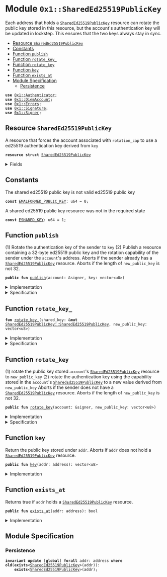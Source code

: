
<a name="0x1_SharedEd25519PublicKey"></a>

# Module `0x1::SharedEd25519PublicKey`

Each address that holds a <code><a href="SharedEd25519PublicKey.md#0x1_SharedEd25519PublicKey">SharedEd25519PublicKey</a></code> resource can rotate the public key stored in
this resource, but the account's authentication key will be updated in lockstep. This ensures
that the two keys always stay in sync.


-  [Resource `SharedEd25519PublicKey`](#0x1_SharedEd25519PublicKey_SharedEd25519PublicKey)
-  [Constants](#@Constants_0)
-  [Function `publish`](#0x1_SharedEd25519PublicKey_publish)
-  [Function `rotate_key_`](#0x1_SharedEd25519PublicKey_rotate_key_)
-  [Function `rotate_key`](#0x1_SharedEd25519PublicKey_rotate_key)
-  [Function `key`](#0x1_SharedEd25519PublicKey_key)
-  [Function `exists_at`](#0x1_SharedEd25519PublicKey_exists_at)
-  [Module Specification](#@Module_Specification_1)
    -  [Persistence](#@Persistence_2)


<pre><code><b>use</b> <a href="Authenticator.md#0x1_Authenticator">0x1::Authenticator</a>;
<b>use</b> <a href="DiemAccount.md#0x1_DiemAccount">0x1::DiemAccount</a>;
<b>use</b> <a href="Errors.md#0x1_Errors">0x1::Errors</a>;
<b>use</b> <a href="Signature.md#0x1_Signature">0x1::Signature</a>;
<b>use</b> <a href="Signer.md#0x1_Signer">0x1::Signer</a>;
</code></pre>



<a name="0x1_SharedEd25519PublicKey_SharedEd25519PublicKey"></a>

## Resource `SharedEd25519PublicKey`

A resource that forces the account associated with <code>rotation_cap</code> to use a ed25519
authentication key derived from <code>key</code>


<pre><code><b>resource</b> <b>struct</b> <a href="SharedEd25519PublicKey.md#0x1_SharedEd25519PublicKey">SharedEd25519PublicKey</a>
</code></pre>



<details>
<summary>Fields</summary>


<dl>
<dt>
<code>key: vector&lt;u8&gt;</code>
</dt>
<dd>
 32 byte ed25519 public key
</dd>
<dt>
<code>rotation_cap: <a href="DiemAccount.md#0x1_DiemAccount_KeyRotationCapability">DiemAccount::KeyRotationCapability</a></code>
</dt>
<dd>
 rotation capability for an account whose authentication key is always derived from <code>key</code>
</dd>
</dl>


</details>

<a name="@Constants_0"></a>

## Constants


<a name="0x1_SharedEd25519PublicKey_EMALFORMED_PUBLIC_KEY"></a>

The shared ed25519 public key is not valid ed25519 public key


<pre><code><b>const</b> <a href="SharedEd25519PublicKey.md#0x1_SharedEd25519PublicKey_EMALFORMED_PUBLIC_KEY">EMALFORMED_PUBLIC_KEY</a>: u64 = 0;
</code></pre>



<a name="0x1_SharedEd25519PublicKey_ESHARED_KEY"></a>

A shared ed25519 public key resource was not in the required state


<pre><code><b>const</b> <a href="SharedEd25519PublicKey.md#0x1_SharedEd25519PublicKey_ESHARED_KEY">ESHARED_KEY</a>: u64 = 1;
</code></pre>



<a name="0x1_SharedEd25519PublicKey_publish"></a>

## Function `publish`

(1) Rotate the authentication key of the sender to <code>key</code>
(2) Publish a resource containing a 32-byte ed25519 public key and the rotation capability
of the sender under the <code>account</code>'s address.
Aborts if the sender already has a <code><a href="SharedEd25519PublicKey.md#0x1_SharedEd25519PublicKey">SharedEd25519PublicKey</a></code> resource.
Aborts if the length of <code>new_public_key</code> is not 32.


<pre><code><b>public</b> <b>fun</b> <a href="SharedEd25519PublicKey.md#0x1_SharedEd25519PublicKey_publish">publish</a>(account: &signer, key: vector&lt;u8&gt;)
</code></pre>



<details>
<summary>Implementation</summary>


<pre><code><b>public</b> <b>fun</b> <a href="SharedEd25519PublicKey.md#0x1_SharedEd25519PublicKey_publish">publish</a>(account: &signer, key: vector&lt;u8&gt;) {
    <b>let</b> t = <a href="SharedEd25519PublicKey.md#0x1_SharedEd25519PublicKey">SharedEd25519PublicKey</a> {
        key: x"",
        rotation_cap: <a href="DiemAccount.md#0x1_DiemAccount_extract_key_rotation_capability">DiemAccount::extract_key_rotation_capability</a>(account)
    };
    <a href="SharedEd25519PublicKey.md#0x1_SharedEd25519PublicKey_rotate_key_">rotate_key_</a>(&<b>mut</b> t, key);
    <b>assert</b>(!<a href="SharedEd25519PublicKey.md#0x1_SharedEd25519PublicKey_exists_at">exists_at</a>(<a href="Signer.md#0x1_Signer_address_of">Signer::address_of</a>(account)), <a href="Errors.md#0x1_Errors_already_published">Errors::already_published</a>(<a href="SharedEd25519PublicKey.md#0x1_SharedEd25519PublicKey_ESHARED_KEY">ESHARED_KEY</a>));
    move_to(account, t);
}
</code></pre>



</details>

<details>
<summary>Specification</summary>



<pre><code><b>include</b> <a href="SharedEd25519PublicKey.md#0x1_SharedEd25519PublicKey_PublishAbortsIf">PublishAbortsIf</a>;
<b>include</b> <a href="SharedEd25519PublicKey.md#0x1_SharedEd25519PublicKey_PublishEnsures">PublishEnsures</a>;
</code></pre>




<a name="0x1_SharedEd25519PublicKey_PublishAbortsIf"></a>


<pre><code><b>schema</b> <a href="SharedEd25519PublicKey.md#0x1_SharedEd25519PublicKey_PublishAbortsIf">PublishAbortsIf</a> {
    account: signer;
    key: vector&lt;u8&gt;;
    <a name="0x1_SharedEd25519PublicKey_addr$5"></a>
    <b>let</b> addr = <a href="Signer.md#0x1_Signer_spec_address_of">Signer::spec_address_of</a>(account);
    <b>include</b> <a href="DiemAccount.md#0x1_DiemAccount_ExtractKeyRotationCapabilityAbortsIf">DiemAccount::ExtractKeyRotationCapabilityAbortsIf</a>;
    <b>include</b> <a href="SharedEd25519PublicKey.md#0x1_SharedEd25519PublicKey_RotateKey_AbortsIf">RotateKey_AbortsIf</a> {
            shared_key: <a href="SharedEd25519PublicKey.md#0x1_SharedEd25519PublicKey">SharedEd25519PublicKey</a> {
                key: x"",
                rotation_cap: <a href="DiemAccount.md#0x1_DiemAccount_spec_get_key_rotation_cap">DiemAccount::spec_get_key_rotation_cap</a>(addr)
            },
            new_public_key: key
    };
    <b>aborts_if</b> <a href="SharedEd25519PublicKey.md#0x1_SharedEd25519PublicKey_exists_at">exists_at</a>(addr) <b>with</b> <a href="Errors.md#0x1_Errors_ALREADY_PUBLISHED">Errors::ALREADY_PUBLISHED</a>;
}
</code></pre>




<a name="0x1_SharedEd25519PublicKey_PublishEnsures"></a>


<pre><code><b>schema</b> <a href="SharedEd25519PublicKey.md#0x1_SharedEd25519PublicKey_PublishEnsures">PublishEnsures</a> {
    account: signer;
    key: vector&lt;u8&gt;;
    <a name="0x1_SharedEd25519PublicKey_addr$6"></a>
    <b>let</b> addr = <a href="Signer.md#0x1_Signer_spec_address_of">Signer::spec_address_of</a>(account);
    <b>ensures</b> <a href="SharedEd25519PublicKey.md#0x1_SharedEd25519PublicKey_exists_at">exists_at</a>(addr);
    <b>include</b> <a href="SharedEd25519PublicKey.md#0x1_SharedEd25519PublicKey_RotateKey_Ensures">RotateKey_Ensures</a> { shared_key: <b>global</b>&lt;<a href="SharedEd25519PublicKey.md#0x1_SharedEd25519PublicKey">SharedEd25519PublicKey</a>&gt;(addr), new_public_key: key};
}
</code></pre>



</details>

<a name="0x1_SharedEd25519PublicKey_rotate_key_"></a>

## Function `rotate_key_`



<pre><code><b>fun</b> <a href="SharedEd25519PublicKey.md#0x1_SharedEd25519PublicKey_rotate_key_">rotate_key_</a>(shared_key: &<b>mut</b> <a href="SharedEd25519PublicKey.md#0x1_SharedEd25519PublicKey_SharedEd25519PublicKey">SharedEd25519PublicKey::SharedEd25519PublicKey</a>, new_public_key: vector&lt;u8&gt;)
</code></pre>



<details>
<summary>Implementation</summary>


<pre><code><b>fun</b> <a href="SharedEd25519PublicKey.md#0x1_SharedEd25519PublicKey_rotate_key_">rotate_key_</a>(shared_key: &<b>mut</b> <a href="SharedEd25519PublicKey.md#0x1_SharedEd25519PublicKey">SharedEd25519PublicKey</a>, new_public_key: vector&lt;u8&gt;) {
    // Cryptographic check of <b>public</b> key validity
    <b>assert</b>(
        <a href="Signature.md#0x1_Signature_ed25519_validate_pubkey">Signature::ed25519_validate_pubkey</a>(<b>copy</b> new_public_key),
        <a href="Errors.md#0x1_Errors_invalid_argument">Errors::invalid_argument</a>(<a href="SharedEd25519PublicKey.md#0x1_SharedEd25519PublicKey_EMALFORMED_PUBLIC_KEY">EMALFORMED_PUBLIC_KEY</a>)
    );
    <a href="DiemAccount.md#0x1_DiemAccount_rotate_authentication_key">DiemAccount::rotate_authentication_key</a>(
        &shared_key.rotation_cap,
        <a href="Authenticator.md#0x1_Authenticator_ed25519_authentication_key">Authenticator::ed25519_authentication_key</a>(<b>copy</b> new_public_key)
    );
    shared_key.key = new_public_key;
}
</code></pre>



</details>

<details>
<summary>Specification</summary>



<pre><code><b>include</b> <a href="SharedEd25519PublicKey.md#0x1_SharedEd25519PublicKey_RotateKey_AbortsIf">RotateKey_AbortsIf</a>;
<b>include</b> <a href="SharedEd25519PublicKey.md#0x1_SharedEd25519PublicKey_RotateKey_Ensures">RotateKey_Ensures</a>;
</code></pre>




<a name="0x1_SharedEd25519PublicKey_RotateKey_AbortsIf"></a>


<pre><code><b>schema</b> <a href="SharedEd25519PublicKey.md#0x1_SharedEd25519PublicKey_RotateKey_AbortsIf">RotateKey_AbortsIf</a> {
    shared_key: <a href="SharedEd25519PublicKey.md#0x1_SharedEd25519PublicKey">SharedEd25519PublicKey</a>;
    new_public_key: vector&lt;u8&gt;;
    <b>aborts_if</b> !<a href="Signature.md#0x1_Signature_ed25519_validate_pubkey">Signature::ed25519_validate_pubkey</a>(new_public_key) <b>with</b> <a href="Errors.md#0x1_Errors_INVALID_ARGUMENT">Errors::INVALID_ARGUMENT</a>;
    <b>include</b> <a href="DiemAccount.md#0x1_DiemAccount_RotateAuthenticationKeyAbortsIf">DiemAccount::RotateAuthenticationKeyAbortsIf</a> {
        cap: shared_key.rotation_cap,
        new_authentication_key: <a href="Authenticator.md#0x1_Authenticator_spec_ed25519_authentication_key">Authenticator::spec_ed25519_authentication_key</a>(new_public_key)
    };
}
</code></pre>




<a name="0x1_SharedEd25519PublicKey_RotateKey_Ensures"></a>


<pre><code><b>schema</b> <a href="SharedEd25519PublicKey.md#0x1_SharedEd25519PublicKey_RotateKey_Ensures">RotateKey_Ensures</a> {
    shared_key: <a href="SharedEd25519PublicKey.md#0x1_SharedEd25519PublicKey">SharedEd25519PublicKey</a>;
    new_public_key: vector&lt;u8&gt;;
    <b>ensures</b> shared_key.key == new_public_key;
}
</code></pre>



</details>

<a name="0x1_SharedEd25519PublicKey_rotate_key"></a>

## Function `rotate_key`

(1) rotate the public key stored <code>account</code>'s <code><a href="SharedEd25519PublicKey.md#0x1_SharedEd25519PublicKey">SharedEd25519PublicKey</a></code> resource to
<code>new_public_key</code>
(2) rotate the authentication key using the capability stored in the <code>account</code>'s
<code><a href="SharedEd25519PublicKey.md#0x1_SharedEd25519PublicKey">SharedEd25519PublicKey</a></code> to a new value derived from <code>new_public_key</code>
Aborts if the sender does not have a <code><a href="SharedEd25519PublicKey.md#0x1_SharedEd25519PublicKey">SharedEd25519PublicKey</a></code> resource.
Aborts if the length of <code>new_public_key</code> is not 32.


<pre><code><b>public</b> <b>fun</b> <a href="SharedEd25519PublicKey.md#0x1_SharedEd25519PublicKey_rotate_key">rotate_key</a>(account: &signer, new_public_key: vector&lt;u8&gt;)
</code></pre>



<details>
<summary>Implementation</summary>


<pre><code><b>public</b> <b>fun</b> <a href="SharedEd25519PublicKey.md#0x1_SharedEd25519PublicKey_rotate_key">rotate_key</a>(account: &signer, new_public_key: vector&lt;u8&gt;) <b>acquires</b> <a href="SharedEd25519PublicKey.md#0x1_SharedEd25519PublicKey">SharedEd25519PublicKey</a> {
    <b>let</b> addr = <a href="Signer.md#0x1_Signer_address_of">Signer::address_of</a>(account);
    <b>assert</b>(<a href="SharedEd25519PublicKey.md#0x1_SharedEd25519PublicKey_exists_at">exists_at</a>(addr), <a href="Errors.md#0x1_Errors_not_published">Errors::not_published</a>(<a href="SharedEd25519PublicKey.md#0x1_SharedEd25519PublicKey_ESHARED_KEY">ESHARED_KEY</a>));
    <a href="SharedEd25519PublicKey.md#0x1_SharedEd25519PublicKey_rotate_key_">rotate_key_</a>(borrow_global_mut&lt;<a href="SharedEd25519PublicKey.md#0x1_SharedEd25519PublicKey">SharedEd25519PublicKey</a>&gt;(addr), new_public_key);
}
</code></pre>



</details>

<details>
<summary>Specification</summary>



<pre><code><b>include</b> <a href="SharedEd25519PublicKey.md#0x1_SharedEd25519PublicKey_RotateKeyAbortsIf">RotateKeyAbortsIf</a>;
<b>include</b> <a href="SharedEd25519PublicKey.md#0x1_SharedEd25519PublicKey_RotateKeyEnsures">RotateKeyEnsures</a>;
</code></pre>




<a name="0x1_SharedEd25519PublicKey_RotateKeyAbortsIf"></a>


<pre><code><b>schema</b> <a href="SharedEd25519PublicKey.md#0x1_SharedEd25519PublicKey_RotateKeyAbortsIf">RotateKeyAbortsIf</a> {
    account: signer;
    new_public_key: vector&lt;u8&gt;;
    <a name="0x1_SharedEd25519PublicKey_addr$7"></a>
    <b>let</b> addr = <a href="Signer.md#0x1_Signer_spec_address_of">Signer::spec_address_of</a>(account);
    <b>aborts_if</b> !<a href="SharedEd25519PublicKey.md#0x1_SharedEd25519PublicKey_exists_at">exists_at</a>(addr) <b>with</b> <a href="Errors.md#0x1_Errors_NOT_PUBLISHED">Errors::NOT_PUBLISHED</a>;
    <b>include</b> <a href="SharedEd25519PublicKey.md#0x1_SharedEd25519PublicKey_RotateKey_AbortsIf">RotateKey_AbortsIf</a> {shared_key: <b>global</b>&lt;<a href="SharedEd25519PublicKey.md#0x1_SharedEd25519PublicKey">SharedEd25519PublicKey</a>&gt;(addr)};
}
</code></pre>




<a name="0x1_SharedEd25519PublicKey_RotateKeyEnsures"></a>


<pre><code><b>schema</b> <a href="SharedEd25519PublicKey.md#0x1_SharedEd25519PublicKey_RotateKeyEnsures">RotateKeyEnsures</a> {
    account: signer;
    new_public_key: vector&lt;u8&gt;;
    <a name="0x1_SharedEd25519PublicKey_addr$8"></a>
    <b>let</b> addr = <a href="Signer.md#0x1_Signer_spec_address_of">Signer::spec_address_of</a>(account);
    <b>include</b> <a href="SharedEd25519PublicKey.md#0x1_SharedEd25519PublicKey_RotateKey_Ensures">RotateKey_Ensures</a> {shared_key: <b>global</b>&lt;<a href="SharedEd25519PublicKey.md#0x1_SharedEd25519PublicKey">SharedEd25519PublicKey</a>&gt;(addr)};
}
</code></pre>



</details>

<a name="0x1_SharedEd25519PublicKey_key"></a>

## Function `key`

Return the public key stored under <code>addr</code>.
Aborts if <code>addr</code> does not hold a <code><a href="SharedEd25519PublicKey.md#0x1_SharedEd25519PublicKey">SharedEd25519PublicKey</a></code> resource.


<pre><code><b>public</b> <b>fun</b> <a href="SharedEd25519PublicKey.md#0x1_SharedEd25519PublicKey_key">key</a>(addr: address): vector&lt;u8&gt;
</code></pre>



<details>
<summary>Implementation</summary>


<pre><code><b>public</b> <b>fun</b> <a href="SharedEd25519PublicKey.md#0x1_SharedEd25519PublicKey_key">key</a>(addr: address): vector&lt;u8&gt; <b>acquires</b> <a href="SharedEd25519PublicKey.md#0x1_SharedEd25519PublicKey">SharedEd25519PublicKey</a> {
    <b>assert</b>(<a href="SharedEd25519PublicKey.md#0x1_SharedEd25519PublicKey_exists_at">exists_at</a>(addr), <a href="Errors.md#0x1_Errors_not_published">Errors::not_published</a>(<a href="SharedEd25519PublicKey.md#0x1_SharedEd25519PublicKey_ESHARED_KEY">ESHARED_KEY</a>));
    *&borrow_global&lt;<a href="SharedEd25519PublicKey.md#0x1_SharedEd25519PublicKey">SharedEd25519PublicKey</a>&gt;(addr).key
}
</code></pre>



</details>

<a name="0x1_SharedEd25519PublicKey_exists_at"></a>

## Function `exists_at`

Returns true if <code>addr</code> holds a <code><a href="SharedEd25519PublicKey.md#0x1_SharedEd25519PublicKey">SharedEd25519PublicKey</a></code> resource.


<pre><code><b>public</b> <b>fun</b> <a href="SharedEd25519PublicKey.md#0x1_SharedEd25519PublicKey_exists_at">exists_at</a>(addr: address): bool
</code></pre>



<details>
<summary>Implementation</summary>


<pre><code><b>public</b> <b>fun</b> <a href="SharedEd25519PublicKey.md#0x1_SharedEd25519PublicKey_exists_at">exists_at</a>(addr: address): bool {
    <b>exists</b>&lt;<a href="SharedEd25519PublicKey.md#0x1_SharedEd25519PublicKey">SharedEd25519PublicKey</a>&gt;(addr)
}
</code></pre>



</details>

<a name="@Module_Specification_1"></a>

## Module Specification



<a name="@Persistence_2"></a>

### Persistence



<pre><code><b>invariant</b> <b>update</b> [<b>global</b>] <b>forall</b> addr: address <b>where</b> <b>old</b>(<b>exists</b>&lt;<a href="SharedEd25519PublicKey.md#0x1_SharedEd25519PublicKey">SharedEd25519PublicKey</a>&gt;(addr)):
    <b>exists</b>&lt;<a href="SharedEd25519PublicKey.md#0x1_SharedEd25519PublicKey">SharedEd25519PublicKey</a>&gt;(addr);
</code></pre>


[//]: # ("File containing references which can be used from documentation")
[ACCESS_CONTROL]: https://github.com/libra/lip/blob/master/lips/lip-2.md
[ROLE]: https://github.com/libra/lip/blob/master/lips/lip-2.md#roles
[PERMISSION]: https://github.com/libra/lip/blob/master/lips/lip-2.md#permissions
